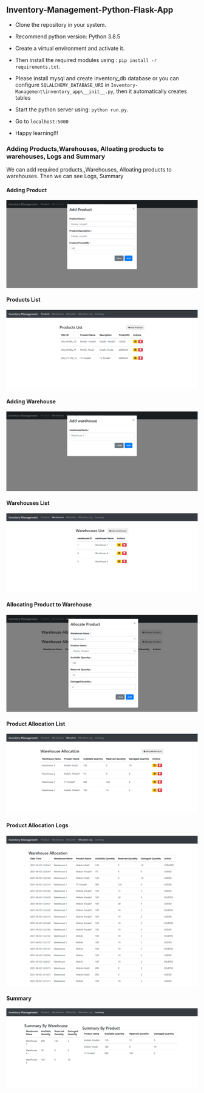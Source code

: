 ## Inventory-Management-Python-Flask-App

- Clone the repository in your system.

- Recommend python version:  Python 3.8.5

- Create a virtual environment and activate it. 

- Then install the required modules using : `pip install -r requirements.txt`.

- Please install mysql and create inventory_db database or you can configure `SQLALCHEMY_DATABASE_URI` in `Inventory-Management\inventory_app\__init__.py`, then it automatically creates tables

- Start the python server using: `python run.py`.

- Go to `localhost:5000` 

- Happy learning!!!


### Adding Products,Warehouses, Alloating products to warehouses, Logs and Summary 
We can add required products,,Warehouses, Alloating products to warehouses. Then we can see Logs, Summary

#### Adding Product
![adding](https://github.com/karthik-skr/Inventory-Management-Python-Flask-App/blob/master/readme_images/add_product.png)


#### Products List
![adding](https://github.com/karthik-skr/Inventory-Management-Python-Flask-App/blob/master/readme_images/product_list.png)

#### Adding Warehouse
![adding](https://github.com/karthik-skr/Inventory-Management-Python-Flask-App/blob/master/readme_images/add_wh.png)

#### Warehouses List
![adding](https://github.com/karthik-skr/Inventory-Management-Python-Flask-App/blob/master/readme_images/wh_list.png)

#### Allocating Product to Warehouse
![adding](https://github.com/karthik-skr/Inventory-Management-Python-Flask-App/blob/master/readme_images/allocate_product.png)

#### Product Allocation List
![adding](https://github.com/karthik-skr/Inventory-Management-Python-Flask-App/blob/master/readme_images/allocation_list.png)

#### Product Allocation Logs
![adding](https://github.com/karthik-skr/Inventory-Management-Python-Flask-App/blob/master/readme_images/allocation_log.png)

#### Summary
![adding](https://github.com/karthik-skr/Inventory-Management-Python-Flask-App/blob/master/readme_images/summary.png)



